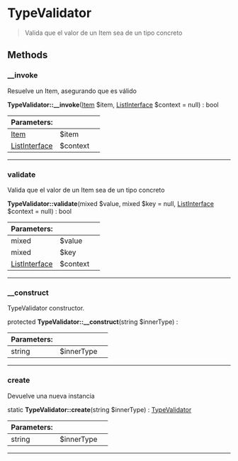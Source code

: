 
                                                                                                                                            
    
# TypeValidator


> Valida que el valor de un Item sea de un tipo concreto
>
> 








## Methods

### __invoke
Resuelve un Item, asegurando que es válido


**TypeValidator::__invoke**([Item](../../../../Item.md) $item, [ListInterface](../../../../ListInterface.md) $context = null) : bool


|Parameters: | | |
| --- | --- | --- |
|[Item](../../../../Item.md) |$item |  |
|[ListInterface](../../../../ListInterface.md) |$context |  |

---


### validate
Valida que el valor de un Item sea de un tipo concreto


**TypeValidator::validate**(mixed $value, mixed $key = null, [ListInterface](../../../../ListInterface.md) $context = null) : bool


|Parameters: | | |
| --- | --- | --- |
|mixed |$value |  |
|mixed |$key |  |
|[ListInterface](../../../../ListInterface.md) |$context |  |

---


### __construct
TypeValidator constructor.


protected **TypeValidator::__construct**(string $innerType) : 


|Parameters: | | |
| --- | --- | --- |
|string |$innerType |  |

---


### create
Devuelve una nueva instancia


static **TypeValidator::create**(string $innerType) : [TypeValidator](../../../../TypeValidator.md)


|Parameters: | | |
| --- | --- | --- |
|string |$innerType |  |

---


                                                                                                                                                                                                                                                                                                                                                                                                            
    
                                                                                                                                                                                                                                                                             
                